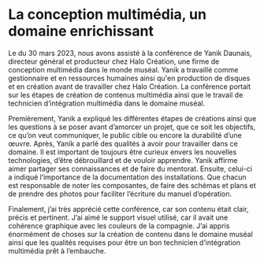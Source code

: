 # La conception multimédia, un domaine enrichissant  

Le du 30 mars 2023, nous avons assisté à la conférence de Yanik Daunais, directeur général et producteur chez Halo Création, une firme de conception multimédia dans le monde muséal. Yanik a travaillé comme gestionnaire et en ressources humaines ainsi qu'en production de disques et en création avant de travailler chez Halo Création. La conférence portait sur les étapes de création de contenus multimédia ainsi que le travail de technicien d’intégration multimédia dans le domaine muséal.  

Premièrement, Yanik a expliqué les différentes étapes de créations ainsi que les questions à se poser avant d’amorcer un projet, que ce soit les objectifs, ce qu’on veut communiquer, le public cible ou encore la durabilité d’une œuvre. Après, Yanik a parlé des qualités à avoir pour travailler dans ce domaine. Il est important de toujours être curieux envers les nouvelles technologies, d’être débrouillard et de vouloir apprendre. Yanik affirme aimer partager ses connaissances et de faire du mentorat. Ensuite, celui-ci a indiqué l’importance de la documentation des installations. Que chacun est responsable de noter les composantes, de faire des schémas et plans et de prendre des photos pour faciliter l’écriture du manuel d’opération. 

Finalement, j’ai très apprécié cette conférence, car son contenu était clair, précis et pertinent. J’ai aimé le support visuel utilisé, car il avait une cohérence graphique avec les couleurs de la compagnie. J’ai appris énormément de choses sur la création de contenu dans le domaine muséal ainsi que les qualités requises pour être un bon technicien d’intégration multimédia prêt à l’embauche. 
